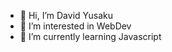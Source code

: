 - 👋 Hi, I’m David Yusaku
- 👀 I’m interested in WebDev
- 🌱 I’m currently learning Javascript
<!-- - 💞️ I’m looking to collaborate on ... -->
<!-- - 📫 How to reach me ... -->

<!---
davidyusaku-13/davidyusaku-13 is a ✨ special ✨ repository because its `README.md` (this file) appears on your GitHub profile.
You can click the Preview link to take a look at your changes.
--->
